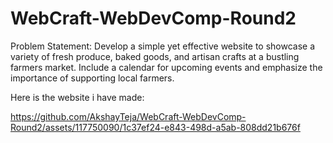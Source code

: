# WebCraft-WebDevComp-Round2

Problem Statement: Develop a simple yet effective website to showcase a variety of fresh produce, baked goods, and artisan crafts at a bustling farmers market. Include a calendar for upcoming events and emphasize the importance of supporting local farmers.

Here is the website i have made:

https://github.com/AkshayTeja/WebCraft-WebDevComp-Round2/assets/117750090/1c37ef24-e843-498d-a5ab-808dd21b676f

